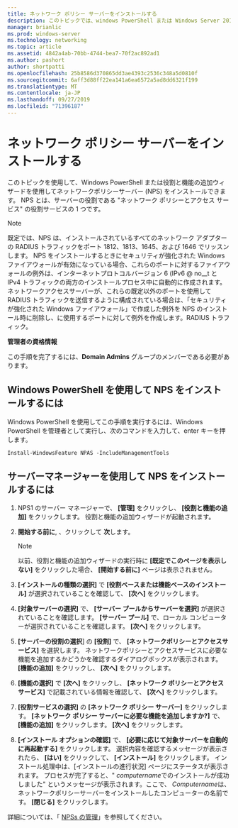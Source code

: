 ```yaml
---
title: ネットワーク ポリシー サーバーをインストールする
description: このトピックでは、windows PowerShell または Windows Server 2016 の役割と機能の追加ウィザードを使用してネットワークポリシーサーバー (NPS) をインストールする方法について説明します。
manager: brianlic
ms.prod: windows-server
ms.technology: networking
ms.topic: article
ms.assetid: 4842a4ab-70bb-4744-bea7-70f2ac892ad1
ms.author: pashort
author: shortpatti
ms.openlocfilehash: 25b8586d370865dd3ae4393c2536c348a5d0810f
ms.sourcegitcommit: 6aff3d88ff22ea141a6ea6572a5ad8dd6321f199
ms.translationtype: MT
ms.contentlocale: ja-JP
ms.lasthandoff: 09/27/2019
ms.locfileid: "71396187"
---
```

# <a name="install-network-policy-server"></a>ネットワーク ポリシー サーバーをインストールする

このトピックを使用して、Windows PowerShell または役割と機能の追加ウィザードを使用してネットワークポリシーサーバー (NPS) をインストールできます。 NPS とは、サーバーの役割である "ネットワーク ポリシーとアクセス サービス" の役割サービスの 1 つです。

> [!NOTE]
> 既定では、NPS は、インストールされているすべてのネットワーク アダプターの RADIUS トラフィックをポート 1812、1813、1645、および 1646 でリッスンします。 NPS をインストールするときにセキュリティが強化された Windows ファイアウォールが有効になっている場合、これらのポートに対するファイアウォールの例外は、インターネットプロトコルバージョン 6 \(IPv6 @ no__t と IPv4 トラフィックの両方のインストールプロセス中に自動的に作成されます。 ネットワークアクセスサーバーが、これらの既定以外のポートを使用して RADIUS トラフィックを送信するように構成されている場合は、「セキュリティが強化された Windows ファイアウォール」で作成した例外を NPS のインストール時に削除し、に使用するポートに対して例外を作成します。RADIUS トラフィック。

**管理者の資格情報**

この手順を完了するには、**Domain Admins** グループのメンバーである必要があります。

## <a name="to-install-nps-by-using-windows-powershell"></a>Windows PowerShell を使用して NPS をインストールするには

Windows PowerShell を使用してこの手順を実行するには、Windows PowerShell を管理者として実行し、次のコマンドを入力して、enter キーを押します。

`Install-WindowsFeature NPAS -IncludeManagementTools`

## <a name="to-install-nps-by-using-server-manager"></a>サーバーマネージャーを使用して NPS をインストールするには

1.  NPS1 のサーバー マネージャーで、 **[管理]** をクリックし、 **[役割と機能の追加]** をクリックします。 役割と機能の追加ウィザードが起動されます。

2.  **開始する前に**, 、クリックして **次**します。

    > [!NOTE]
    > 以前、役割と機能の追加ウィザードの実行時に **[既定でこのページを表示しない]** をクリックした場合、 **[開始する前に]** ページは表示されません。

3.  **[インストールの種類の選択]** で **[役割ベースまたは機能ベースのインストール]** が選択されていることを確認して、 **[次へ]** をクリックします。

4.  **[対象サーバーの選択]** で、 **[サーバー プールからサーバーを選択]** が選択されていることを確認します。 **[サーバー プール]** で、ローカル コンピューターが選択されていることを確認します。 **[次へ]** をクリックします。

5.  **[サーバーの役割の選択**] の **[役割]** で、 **[ネットワークポリシーとアクセスサービス]** を選択します。 ネットワークポリシーとアクセスサービスに必要な機能を追加するかどうかを確認するダイアログボックスが表示されます。 **[機能の追加]** をクリックし、 **[次へ]** をクリックします。

6.  **[機能の選択]** で **[次へ]** をクリックし、 **[ネットワーク ポリシーとアクセス サービス]** で記載されている情報を確認して、 **[次へ]** をクリックします。

7.  **[役割サービスの選択]** の **[ネットワーク ポリシー サーバー]** をクリックします。  **[ネットワーク ポリシー サーバーに必要な機能を追加しますか?]** で、 **[機能の追加]** をクリックします。 **[次へ]** をクリックします。

8.  **[インストール オプションの確認]** で、 **[必要に応じて対象サーバーを自動的に再起動する]** をクリックします。 選択内容を確認するメッセージが表示されたら、 **[はい]** をクリックして、 **[インストール]** をクリックします。 インストール処理中は、[インストールの進行状況] ページにステータスが表示されます。 プロセスが完了すると、" *computername*でのインストールが成功しました" というメッセージが表示されます。ここで、 *Computername*は、ネットワークポリシーサーバーをインストールしたコンピューターの名前です。 **[閉じる]** をクリックします。

詳細については、「 [NPSs の管理](nps-manage-servers.md)」を参照してください。